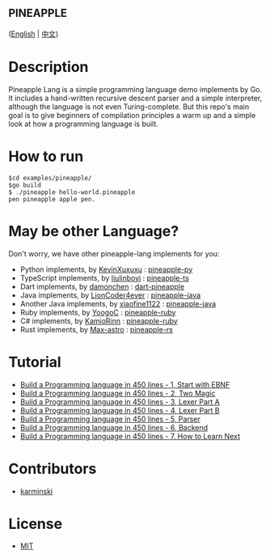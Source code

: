 PINEAPPLE
---------

([English](./README.md) | [中文](./README-zh-CN.md))


# Description

Pineapple Lang is a simple programming language demo implements by Go. It includes a hand-written recursive descent parser and a simple interpreter, although the language is not even Turing-complete. But this repo's main goal is to give beginners of compilation principles a warm up and a simple look at how a programming language is built.


# How to run

```terminal
$cd examples/pineapple/
$go build
$ ./pineapple hello-world.pineapple
pen pineapple apple pen.

```

# May be other Language?

Don't worry, we have other pineapple-lang implements for you:  

- Python implements, by [KevinXuxuxu](https://github.com/KevinXuxuxu) : [pineapple-py](https://github.com/KevinXuxuxu/pineapple-py)
- TypeScript implements, by [liulinboyi](https://github.com/liulinboyi) : [pineapple-ts](https://github.com/liulinboyi/pineapple-ts)
- Dart implements, by [damonchen](https://github.com/damonchen) : [dart-pineapple](https://github.com/damonchen/dart-pineapple)
- Java implements, by [LionCoder4ever](https://github.com/LionCoder4ever) : [pineapple-java](https://github.com/LionCoder4ever/pineapple-java)
- Another Java implements, by [xiaofine1122](https://github.com/xiaofine1122) : [pineapple-java](https://github.com/xiaofine1122/pineapple-java)
- Ruby implements, by [YoogoC](https://github.com/YoogoC) : [pineapple-ruby](https://github.com/YoogoC/pineapple-ruby)
- C# implements, by [KamioRinn](https://github.com/KamioRinn) : [pineapple-ruby](https://github.com/KamioRinn/pineapple-csharp)
- Rust implements, by [Max-astro](https://github.com/Max-astro) : [pineapple-rs](https://github.com/Max-astro/pineapple-rs)


# Tutorial

- [Build a Programming language in 450 lines - 1, Start with EBNF](https://zhuanlan.zhihu.com/p/341405385)
- [Build a Programming language in 450 lines - 2, Two Magic](https://zhuanlan.zhihu.com/p/341532964)
- [Build a Programming language in 450 lines - 3, Lexer Part A](https://zhuanlan.zhihu.com/p/341840788)
- [Build a Programming language in 450 lines - 4, Lexer Part B](https://zhuanlan.zhihu.com/p/342036670)
- [Build a Programming language in 450 lines - 5, Parser](https://zhuanlan.zhihu.com/p/342333858)
- [Build a Programming language in 450 lines - 6, Backend](https://zhuanlan.zhihu.com/p/342457860)
- [Build a Programming language in 450 lines - 7, How to Learn Next](https://zhuanlan.zhihu.com/p/342982862)


# Contributors

- [karminski](https://github.com/karminski)

# License

- [MIT](./LICENSE)
